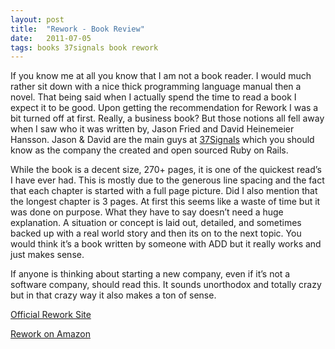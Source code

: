 ```yaml
---
layout: post
title:  "Rework - Book Review"
date:   2011-07-05
tags: books 37signals book rework
---
```


If you know me at all you know that I am not a book reader. I would much rather sit down with a nice thick programming language manual then a novel. That being said when I actually spend the time to read a book I expect it to be good. Upon getting the recommendation for Rework I was a bit turned off at first. Really, a business book? But those notions all fell away when I saw who it was written by, Jason Fried and David Heinemeier Hansson. Jason & David are the main guys at [37Signals](http://37signals.com/) which you should know as the company the created and open sourced Ruby on Rails.

<!--more-->

While the book is a decent size, 270+ pages, it is one of the quickest read’s I have ever had. This is mostly due to the generous line spacing and the fact that each chapter is started with a full page picture. Did I also mention that the longest chapter is 3 pages. At first this seems like a waste of time but it was done on purpose. What they have to say doesn’t need a huge explanation. A situation or concept is laid out, detailed, and sometimes backed up with a real world story and then its on to the next topic. You would think it’s a book written by someone with ADD but it really works and just makes sense.

If anyone is thinking about starting a new company, even if it’s not a software company, should read this. It sounds unorthodox and totally crazy but in that crazy way it also makes a ton of sense.

[Official Rework Site](http://37signals.com/rework/)

[Rework on Amazon](http://www.amazon.com/Rework-Jason-Fried/dp/0307463745)
